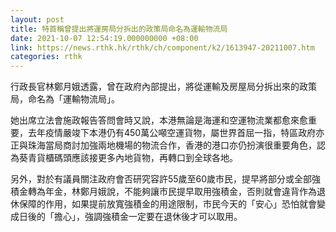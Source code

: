```yaml
---
layout: post
title: 特首稱曾提出將運房局分拆出的政策局命名為運輸物流局
date: 2021-10-07 12:54:19.000000000 +08:00
link: https://news.rthk.hk/rthk/ch/component/k2/1613947-20211007.htm
categories: rthk
---
```


行政長官林鄭月娥透露，曾在政府內部提出，將從運輸及房屋局分拆出來的政策局，命名為「運輸物流局」。

她出席立法會施政報告答問會時又說，本港無論是海運和空運物流業都愈來愈重要，去年疫情嚴竣下本港仍有450萬公噸空運貨物，屬世界首屈一指，特區政府亦正與珠海當局商討加強兩地機場的物流合作，香港的港口亦仍扮演很重要角色，認為葵青貨櫃碼頭應該接更多內地貨物，再轉口到全球各地。

另外，對於有議員關注政府會否研究容許55歲至60歲市民，提早將部分或全部強積金轉為年金，林鄭月娥說，不能夠讓市民提早取用強積金，否則就會違背作為退休保障的作用，如果提前放寬強積金的用途限制，市民今天的「安心」恐怕就會變成日後的「擔心」，強調強積金一定要在退休後才可以取用。
